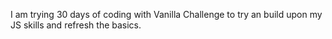 I am trying 30 days of coding with Vanilla Challenge to try an build upon my JS skills and refresh the basics.